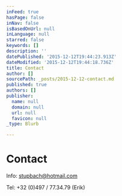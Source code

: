 ```yaml
---
inFeed: true
hasPage: false
inNav: false
isBasedOnUrl: null
inLanguage: null
starred: false
keywords: []
description: ''
datePublished: '2015-12-12T19:44:23.913Z'
dateModified: '2015-12-12T19:44:18.736Z'
title: Contact
author: []
sourcePath: _posts/2015-12-12-contact.md
published: true
authors: []
publisher:
  name: null
  domain: null
  url: null
  favicon: null
_type: Blurb

---
```

# Contact

Info: stupbach@hotmail.com

Tel: +32 (0)497 / 77.34.79 (Erik)